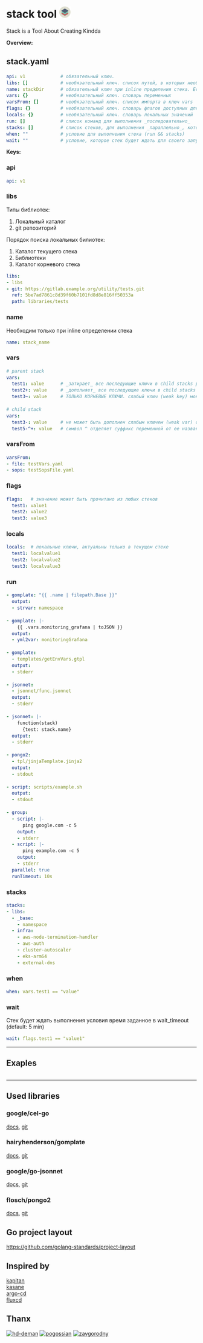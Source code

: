 # stack tool ![stack tool][logo]

Stack is a Tool About Creating Kindda

**Overview:**

## stack.yaml

```yaml
api: v1             # обязательный ключ.
libs: []            # необязательный ключ. список путей, в которых необходимо выполнять поиск стеков
name: stackDir      # обязательный ключ при inline пределении стека. Если стек определен через файл, то равно имени каталога с файлом stack.yaml
vars: {}            # необязательный ключ. словарь переменных
varsFrom: []        # необязательный ключ. список импорта в ключ vars
flags: {}           # необязательный ключ. словарь флагов доступных для использования в независимых стеках
locals: {}          # необязательный ключ. словарь локальных значений
run: []             # список команд для выполнения _последовательно_
stacks: []          # список стеков, для выполнения _параллельно_, которые будут выполняться после завершения выполнения данного стека
when: ""            # условие для выполнения стека (run && stacks)         _| See google/cel-go
wait: ""            # условие, которое стек будет ждать для своего запуска  | https://github.com/google/cel-go
```

**Keys:**

### api

```yaml
api: v1
```

### libs

Типы библиотек:

1. Локальный каталог
2. git репозиторий

Порядок поиска локальных билиотек:

1. Каталог текущего стека
2. Библиотеки
3. Каталог корневого стека

```yaml
libs:
- libs
- git: https://gitlab.example.org/utility/tests.git
  ref: 5be7ad7861c8d39f60b7101fd8d8e816ff50353a
  path: libraries/tests
```

### name

Необходим только при inline определении стека

```yaml
name: stack_name
```

### vars

```yaml
# parent stack
vars:
  test1: value      # _затирает_ все последующие ключи в child stacks рекурсивно
  test2+: value     # _дополняет_ все последующие ключи в child stacks рекурсивно
  test3~: value     # ТОЛЬКО КОРНЕВЫЕ КЛЮЧИ. слабый ключ (weak key) может быть затерт или дополнен соответствующими ключами в child stacks

# child stack
vars:
  test3-: value     # не может быть дополнен слабым ключем (weak var) от родительского стека, может комбинироваться с другими модификаторами
  test5-^+: value   # символ ^ отделяет суффикс переменной от ее названия (test5-)
```

### varsFrom

```yaml
varsFrom:
- file: testVars.yaml
- sops: testSopsFile.yaml
```

### flags

```yaml
flags:   # значение может быть прочитано из любых стеков
  test1: value1
  test2: value2
  test3: value3
```

### locals

```yaml
locals:  # локальные ключи, актуальны только в текущем стеке
  test1: localvalue1
  test2: localvalue2
  test3: localvalue3
```

### run

```yaml
- gomplate: "{{ .name | filepath.Base }}"
  output:
  - strvar: namespace

- gomplate: |-
    {{ .vars.monitoring_grafana | toJSON }}
  output:
  - yml2var: monitoringGrafana

- gomplate:
  - templates/getEnvVars.gtpl
  output:
  - stderr

- jsonnet:
  - jsonnet/func.jsonnet
  output:
  - stderr

- jsonnet: |-
    function(stack)
      {test: stack.name}
  output:
  - stderr

- pongo2:
  - tpl/jinjaTemplate.jinja2
  output:
  - stdout

- script: scripts/example.sh
  output:
  - stdout

- group:
  - script: |-
      ping google.com -c 5
    output:
    - stderr
  - script: |-
      ping example.com -c 5
    output:
    - stderr
  parallel: true
  runTimeout: 10s
```

### stacks

```yaml
stacks:
- libs:
  - _base:
    - namespace
  - infra:
    - aws-node-termination-handler
    - aws-auth
    - cluster-autoscaler
    - eks-arm64
    - external-dns
```

### when

```yaml
when: vars.test1 == "value"
```

### wait

Стек будет ждать выполнения условия время заданное в wait_timeout (default: 5 min)

```yaml
wait: flags.test1 == "value1"
```

---

## Exaples
<!-- TODO -->
```yaml
```

---

## Used libraries

### google/cel-go

[docs](https://github.com/google/cel-spec/blob/master/doc/langdef.md),
[git](https://github.com/google/cel-go)

### hairyhenderson/gomplate

[docs](https://docs.gomplate.ca/),
[git](https://github.com/hairyhenderson/gomplate/)

### google/go-jsonnet

[docs](https://jsonnet.org/ref/language.html),
[git](https://github.com/google/go-jsonnet)

### flosch/pongo2

[docs](https://django.readthedocs.io/en/1.7.x/topics/templates.html),
[git](https://github.com/flosch/pongo2)

## Go project layout

<https://github.com/golang-standards/project-layout>

## Inspired by

[kapitan](https://github.com/deepmind/kapitan)\
[kasane](https://github.com/google/kasane)\
[argo-cd](https://github.com/argoproj/argo-cd)\
[fluxcd](https://github.com/fluxcd)

## Thanx

[![hd-deman](https://avatars1.githubusercontent.com/u/705532?s=30)](https://github.com/hd-deman)
[![pogossian](https://avatars1.githubusercontent.com/u/37933026?s=30)](https://github.com/pogossian)
[![zavgorodny](https://avatars1.githubusercontent.com/u/2486229?s=30)](https://github.com/zavgorodny)

<!-- DEFINITIONS -->

[logo]: https://github.com/kruglovmax/stack/raw/master/internal/stack30.png "logo"
